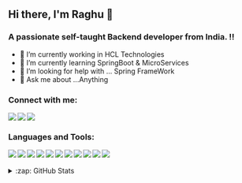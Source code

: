 ## Hi there, I'm Raghu 👋


### A passionate self-taught Backend developer from India. !!

- 🔭 I’m currently working in HCL Technologies
- 🌱 I’m currently learning SpringBoot & MicroServices
- 🤔 I’m looking for help with ... Spring FrameWork
- 💬 Ask me about ...Anything

### Connect with me:

<a href="https://www.linkedin.com/in/raghubhogireddy/" target="_blank">
   <img align="left" src="https://img.icons8.com/fluent/30/000000/linkedin.png"/>
 </a>
 <a href="https://twitter.com/RaghuBhogireddy" target="_blank">
   <img align="left" src="https://img.icons8.com/fluent/30/000000/twitter.png"/>
 </a>
 <a href="https://www.instagram.com/raghuram.bhogireddy/" target="_blank">
   <img src="https://img.icons8.com/cute-clipart/30/000000/instagram-new.png"/>
 </a>

<br />

### Languages and Tools:
   
<a href="https://www.oracle.com/in/java/" target="_blank">
   <img align="left" src="https://img.icons8.com/color/30/000000/java-coffee-cup-logo.png"/>
</a>
<a href="https://spring.io/" target="_blank">
   <img align="left" src="https://img.icons8.com/color/30/000000/spring-logo.png"/>
</a>
<a href="https://www.python.org/" target="_blank">
   <img align="left" src="https://img.icons8.com/color/30/000000/python.png"/>
</a>
<a href="https://www.jetbrains.com/idea/" target="_blank">
   <img align="left" src="https://img.icons8.com/color/30/000000/intellij-idea.png"/>
</a>
<a href="https://code.visualstudio.com/" target="_blank">
   <img align="left" src="https://img.icons8.com/fluent/30/000000/visual-studio-code-2019.png"/>
</a>
<a href="https://git-scm.com/" target="_blank">
   <img align="left" src="https://img.icons8.com/color/30/000000/git.png"/>
</a>
<a href="https://about.gitlab.com/" target="_blank">
   <img align="left" src="https://img.icons8.com/color/30/000000/gitlab.png"/>
</a>
<a href="https://github.com/" target="_blank">
   <img align="left" src="https://img.icons8.com/windows/30/000000/github.png"/>
</a>
<a href="https://developer.mozilla.org/en-US/docs/Web/HTML" target="_blank">
   <img align="left" src="https://img.icons8.com/color/30/000000/html-5.png"/>
</a>
<a href="https://developer.mozilla.org/en-US/docs/Web/CSS" target="_blank">
   <img align="left" src="https://img.icons8.com/color/30/000000/css3.png"/>
</a>
<a href="https://developer.mozilla.org/en-US/docs/Web/JavaScript" target="_blank">
   <img align="left" src="https://img.icons8.com/color/30/000000/javascript.png"/>
</a>

<br />
<br />

<details>
  <summary>:zap: GitHub Stats</summary>
   <img  align="left" alt="Raghu's github stats" src="https://github-readme-stats-theta-rosy.vercel.app/api?username=RaghuBhogireddy&show_icons=true&hide_border=true" />
</details>



